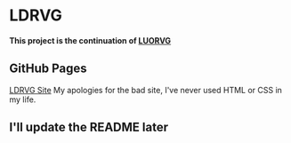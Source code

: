 # LDRVG

#### This project is the continuation of [LUORVG](https://github.com/L0rdDuck64/LUORVG)

## GitHub Pages

[LDRVG Site](https://github.com/L0rdDuck64/LUORVG)
My apologies for the bad site, I've never used HTML or CSS in my life.

## I'll update the README later
